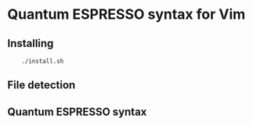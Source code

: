 # Quantum ESPRESSO syntax for Vim #

## Installing ##

        ./install.sh

## File detection  ##

## Quantum ESPRESSO syntax ##


